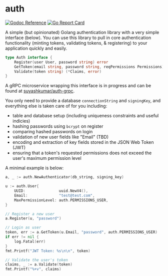 # auth
[![Godoc Reference](https://godoc.org/github.com/suyashkumar/auth?status.svg)](https://godoc.org/github.com/suyashkumar/auth)
[![Go Report Card](https://goreportcard.com/badge/github.com/suyashkumar/auth)](https://goreportcard.com/report/github.com/suyashkumar/auth)

A simple (but opinionated) Golang authentication library with a very simple interface (below). You can use this library to pull in core authentication functionality (minting tokens, validating tokens, & registering) to your application quickly and easily. 

```go
type Auth interface {
	Register(user User, password string) error
	GetToken(email string, password string, reqPermissions Permissions) (token string, err error)
	Validate(token string) (*Claims, error)
}
```

A gRPC microservice wrapping this interface is in progress and can be found at [suyashkumar/auth-grpc](https://github.com/suyashkumar/auth-grpc).

You only need to provide a database `connectionString` and `signingKey`, and everything else is taken care of for you including:
* table and database setup (including uniqueness constraints and useful indicies)
* hashing passwords using `bcrypt` on register
* comparing hashed passwords on login
* validation of new user fields like "Email" (TBD)
* encoding and extraction of key fields stored in the JSON Web Token (JWT)
* ensuring that a token's requested permissions does not exceed the user's maximum permission level

A minimal example is below:
```go
a, _ := auth.NewAuthenticator(db_string, signing_key)

u := auth.User{
	UUID:               uuid.NewV4(),
	Email:              "test@test.com",
	MaxPermissionLevel: auth.PERMISSIONS_USER,
}

// Register a new user
a.Register(u, "password")

// Login as user
token, err := a.GetToken(u.Email, "password", auth.PERMISSIONS_USER)
if err != nil {
	log.Fatal(err)
}
fmt.Printf("JWT Token: %s\n\n", token)

// Validate the user's token
claims, _ := a.Validate(token)
fmt.Printf("%+v", claims)
```

